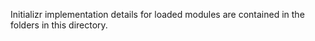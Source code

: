 Initializr implementation details for loaded modules are contained in the folders in this directory.